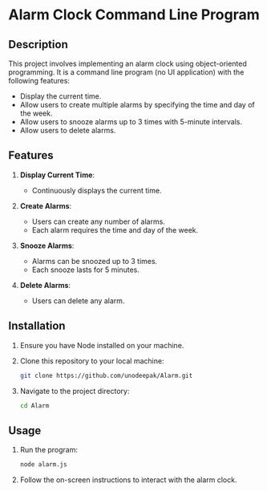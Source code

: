 # Alarm Clock Command Line Program

## Description

This project involves implementing an alarm clock using object-oriented programming. It is a command line program (no UI application) with the following features:

- Display the current time.
- Allow users to create multiple alarms by specifying the time and day of the week.
- Allow users to snooze alarms up to 3 times with 5-minute intervals.
- Allow users to delete alarms.

## Features

1. **Display Current Time**:
   - Continuously displays the current time.

2. **Create Alarms**:
   - Users can create any number of alarms.
   - Each alarm requires the time and day of the week.

3. **Snooze Alarms**:
   - Alarms can be snoozed up to 3 times.
   - Each snooze lasts for 5 minutes.

4. **Delete Alarms**:
   - Users can delete any alarm.

## Installation

1. Ensure you have Node installed on your machine.
2. Clone this repository to your local machine:

    ```sh
    git clone https://github.com/unodeepak/Alarm.git
    ```

3. Navigate to the project directory:

    ```sh
    cd Alarm
    ```

## Usage

1. Run the program:

    ```sh
    node alarm.js
    ```

2. Follow the on-screen instructions to interact with the alarm clock.